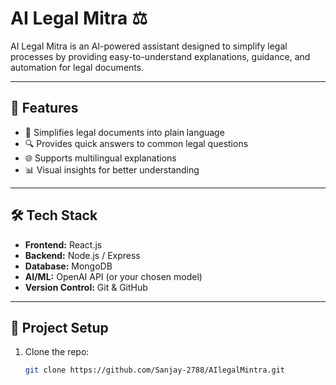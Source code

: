 # AI Legal Mitra ⚖️

AI Legal Mitra is an AI-powered assistant designed to simplify legal processes by providing easy-to-understand explanations, guidance, and automation for legal documents.

---

## 🚀 Features
- 📝 Simplifies legal documents into plain language  
- 🔍 Provides quick answers to common legal questions  
- 🌐 Supports multilingual explanations  
- 📊 Visual insights for better understanding  

---

## 🛠️ Tech Stack
- **Frontend:** React.js  
- **Backend:** Node.js / Express  
- **Database:** MongoDB  
- **AI/ML:** OpenAI API (or your chosen model)  
- **Version Control:** Git & GitHub  

---

## 📂 Project Setup

1. Clone the repo:
   ```bash
   git clone https://github.com/Sanjay-2788/AIlegalMintra.git
